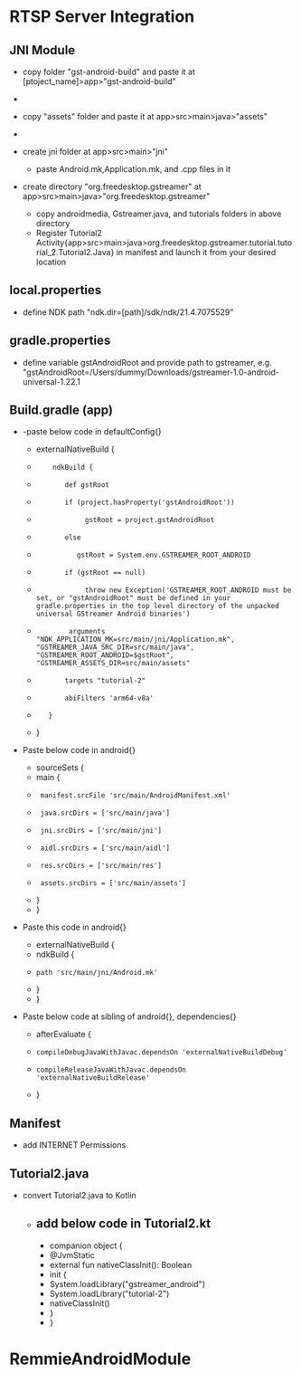 # RTSP Server Integration


## JNI Module
- copy folder "gst-android-build" and paste it at [ptoject_name]>app>"gst-android-build"
- 
- copy "assets" folder and paste it at app>src>main>java>"assets"
- 
- create jni folder at app>src>main>"jni"
  - paste Android.mk,Application.mk, and .cpp files in it
  
- create directory "org.freedesktop.gstreamer" at app>src>main>java>"org.freedesktop.gstreamer"
  - copy androidmedia, Gstreamer.java, and tutorials folders in above directory
  - Register Tutorial2 Activity{app>src>main>java>org.freedesktop.gstreamer.tutorial.tutorial_2.Tutorial2.Java} in manifest and launch it from your desired location



## local.properties
- define NDK path "ndk.dir=[path]/sdk/ndk/21.4.7075529"

## gradle.properties
- define variable gstAndroidRoot and provide path to gstreamer, e.g. "gstAndroidRoot=/Users/dummy/Downloads/gstreamer-1.0-android-universal-1.22.1

## Build.gradle (app)
- -paste below code in defaultConfig{}
  -    externalNativeBuild {
  -         ndkBuild {
  -            def gstRoot
  -            if (project.hasProperty('gstAndroidRoot'))
  -                 gstRoot = project.gstAndroidRoot
  -            else
  -               gstRoot = System.env.GSTREAMER_ROOT_ANDROID
  -            if (gstRoot == null)
  -                 throw new Exception('GSTREAMER_ROOT_ANDROID must be set, or "gstAndroidRoot" must be defined in your gradle.properties in the top level directory of the unpacked universal GStreamer Android binaries')
  -             arguments "NDK_APPLICATION_MK=src/main/jni/Application.mk", "GSTREAMER_JAVA_SRC_DIR=src/main/java", "GSTREAMER_ROOT_ANDROID=$gstRoot", "GSTREAMER_ASSETS_DIR=src/main/assets"
  -            targets "tutorial-2"
  -            abiFilters 'arm64-v8a'
  -        }
  -  }

- Paste below code in android{}
  -  sourceSets {
  -    main {
  -      manifest.srcFile 'src/main/AndroidManifest.xml'
  -      java.srcDirs = ['src/main/java']
  -      jni.srcDirs = ['src/main/jni']
  -      aidl.srcDirs = ['src/main/aidl']
  -      res.srcDirs = ['src/main/res']
  -      assets.srcDirs = ['src/main/assets']
  -    }
  -  }

- Paste this code in android{}
  - externalNativeBuild {
  -   ndkBuild {
  -     path 'src/main/jni/Android.mk'
  -   }
  - }

- Paste below code at sibling of android{}, dependencies{}
   - afterEvaluate {
   -     compileDebugJavaWithJavac.dependsOn 'externalNativeBuildDebug'
   -     compileReleaseJavaWithJavac.dependsOn 'externalNativeBuildRelease'
   - }

## Manifest
- add INTERNET Permissions

## Tutorial2.java
- convert Tutorial2.java to Kotlin
  - add below code in Tutorial2.kt
    -   
     - companion object {
     - @JvmStatic
     - external fun nativeClassInit(): Boolean
     - init {
     - System.loadLibrary("gstreamer_android")
     - System.loadLibrary("tutorial-2")
     - nativeClassInit()
     - }
     - }
# RemmieAndroidModule
